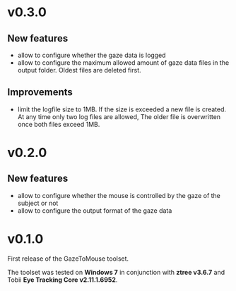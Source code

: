 # v0.3.0

## New features

 - allow to configure whether the gaze data is logged
 - allow to configure the maximum allowed amount of gaze data files in the output folder.
   Oldest files are deleted first.

## Improvements

 - limit the logfile size to 1MB.
   If the size is exceeded a new file is created.
   At any time only two log files are allowed,
   The older file is overwritten once both files exceed 1MB.

# v0.2.0

## New features

 - allow to configure whether the mouse is controlled by the gaze of the subject or not
 - allow to configure the output format of the gaze data


# v0.1.0

First release of the GazeToMouse toolset.

The toolset was tested on **Windows 7** in conjunction with **ztree v3.6.7** and Tobii **Eye Tracking Core v2.11.1.6952**.


